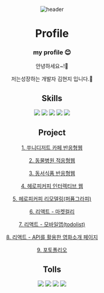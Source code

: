 <div align="center">
  
![header](https://capsule-render.vercel.app/api?type=waving&color=0:30cfd0,100:330867&height=250&section=header&text=HyunJi%20KIM&fontSize=90&fontColor=f5f7fa)

  
# Profile

### my profile :blush:

  안녕하세요~!:wave:
  
  저는성장하는 개발자 김현지 입니다.:clap:
  



## Skills

<img src="https://img.shields.io/badge/HTML5-E34F26?style=flat-square&logo=HTML5&logoColor=white"/></a>
<img src="https://img.shields.io/badge/CSS3-1572B6?style=flat-square&logo=CSS3&logoColor=white"/></a>
<img src="https://img.shields.io/badge/JavaScript-F7DF1E?style=flat-square&logo=JavaScript&logoColor=white"/></a>
<img src="https://img.shields.io/badge/jQuery-0769AD?style=flat-square&logo=jQuery&logoColor=white"/></a>
<img src="https://img.shields.io/badge/React-61DAFB?style=flat-square&logo=React&logoColor=white"/></a>

## Project
[1. 쑤니디저트 카페 반응형웹](https://kimmoshiki.github.io/ssuni/)

[2. 동물병원 적응형웹](https://kimmoshiki.github.io/animal/)

[3. 동서식품 반응형웹](https://kimmoshiki.github.io/dongseo_project/)

[4. 헤로피커피 인터렉티브 웹](https://kimmoshiki.github.io/coffee/)

[5. 헤로피커피 리모델링(퍼퓸그라피)](https://kimmoshiki.github.io/perfurmegraphy_project/)

[6. 리액트 - 마켓컬리](https://kimmoshiki.github.io/kully/)

[7. 리액트 - 모바일앱(todolist)](https://kimmoshiki.github.io/todolist/)

[8. 리액트 - API를 활용한 영화소개 페이지](https://kimmoshiki.github.io/movie/)

[9. 포토폴리오](https://kimmoshiki.github.io/portfolio/)

## Tolls
<img src="https://img.shields.io/badge/Figma-F24E1E?style=flat-square&logo=Figma&logoColor=white"/></a>
<img src="https://img.shields.io/badge/Adobe Photoshop-31A8FF?style=flat-square&logo=Adobe Photoshop&logoColor=white"/></a>
<img src="https://img.shields.io/badge/Adobe Illustrator-FF9A00?style=flat-square&logo=Adobe Illustrator&logoColor=white"/></a>
<img src="https://img.shields.io/badge/Visual Studio Code-007ACC?style=flat-square&logo=Visual Studio Code&logoColor=white"/></a>
 
</div>

